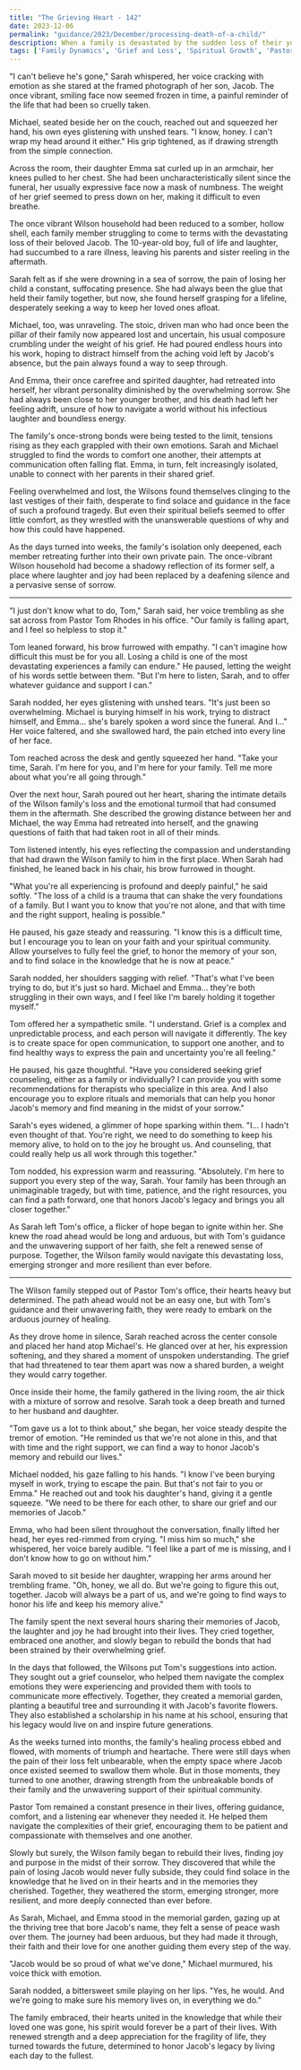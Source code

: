 ```yaml
---
title: "The Grieving Heart - 142"
date: 2023-12-06
permalink: "guidance/2023/December/processing-death-of-a-child/"
description: When a family is devastated by the sudden loss of their young son, they turn to Pastor Tom Rhodes for guidance on how to navigate the overwhelming grief and find a path towards healing and renewed faith. Through Tom's compassionate counsel, the family learns to process their emotions, lean on their spiritual beliefs, and ultimately discover the strength to move forward as a united and resilient unit.
tags: ['Family Dynamics', 'Grief and Loss', 'Spiritual Growth', 'Pastoral Guidance']
---
```

"I can't believe he's gone," Sarah whispered, her voice cracking with emotion as she stared at the framed photograph of her son, Jacob. The once vibrant, smiling face now seemed frozen in time, a painful reminder of the life that had been so cruelly taken.

Michael, seated beside her on the couch, reached out and squeezed her hand, his own eyes glistening with unshed tears. "I know, honey. I can't wrap my head around it either." His grip tightened, as if drawing strength from the simple connection.

Across the room, their daughter Emma sat curled up in an armchair, her knees pulled to her chest. She had been uncharacteristically silent since the funeral, her usually expressive face now a mask of numbness. The weight of her grief seemed to press down on her, making it difficult to even breathe.

The once vibrant Wilson household had been reduced to a somber, hollow shell, each family member struggling to come to terms with the devastating loss of their beloved Jacob. The 10-year-old boy, full of life and laughter, had succumbed to a rare illness, leaving his parents and sister reeling in the aftermath.

Sarah felt as if she were drowning in a sea of sorrow, the pain of losing her child a constant, suffocating presence. She had always been the glue that held their family together, but now, she found herself grasping for a lifeline, desperately seeking a way to keep her loved ones afloat.

Michael, too, was unraveling. The stoic, driven man who had once been the pillar of their family now appeared lost and uncertain, his usual composure crumbling under the weight of his grief. He had poured endless hours into his work, hoping to distract himself from the aching void left by Jacob's absence, but the pain always found a way to seep through.

And Emma, their once carefree and spirited daughter, had retreated into herself, her vibrant personality diminished by the overwhelming sorrow. She had always been close to her younger brother, and his death had left her feeling adrift, unsure of how to navigate a world without his infectious laughter and boundless energy.

The family's once-strong bonds were being tested to the limit, tensions rising as they each grappled with their own emotions. Sarah and Michael struggled to find the words to comfort one another, their attempts at communication often falling flat. Emma, in turn, felt increasingly isolated, unable to connect with her parents in their shared grief.

Feeling overwhelmed and lost, the Wilsons found themselves clinging to the last vestiges of their faith, desperate to find solace and guidance in the face of such a profound tragedy. But even their spiritual beliefs seemed to offer little comfort, as they wrestled with the unanswerable questions of why and how this could have happened.

As the days turned into weeks, the family's isolation only deepened, each member retreating further into their own private pain. The once-vibrant Wilson household had become a shadowy reflection of its former self, a place where laughter and joy had been replaced by a deafening silence and a pervasive sense of sorrow.

***

"I just don't know what to do, Tom," Sarah said, her voice trembling as she sat across from Pastor Tom Rhodes in his office. "Our family is falling apart, and I feel so helpless to stop it."

Tom leaned forward, his brow furrowed with empathy. "I can't imagine how difficult this must be for you all. Losing a child is one of the most devastating experiences a family can endure." He paused, letting the weight of his words settle between them. "But I'm here to listen, Sarah, and to offer whatever guidance and support I can."

Sarah nodded, her eyes glistening with unshed tears. "It's just been so overwhelming. Michael is burying himself in his work, trying to distract himself, and Emma... she's barely spoken a word since the funeral. And I..." Her voice faltered, and she swallowed hard, the pain etched into every line of her face.

Tom reached across the desk and gently squeezed her hand. "Take your time, Sarah. I'm here for you, and I'm here for your family. Tell me more about what you're all going through."

Over the next hour, Sarah poured out her heart, sharing the intimate details of the Wilson family's loss and the emotional turmoil that had consumed them in the aftermath. She described the growing distance between her and Michael, the way Emma had retreated into herself, and the gnawing questions of faith that had taken root in all of their minds.

Tom listened intently, his eyes reflecting the compassion and understanding that had drawn the Wilson family to him in the first place. When Sarah had finished, he leaned back in his chair, his brow furrowed in thought.

"What you're all experiencing is profound and deeply painful," he said softly. "The loss of a child is a trauma that can shake the very foundations of a family. But I want you to know that you're not alone, and that with time and the right support, healing is possible."

He paused, his gaze steady and reassuring. "I know this is a difficult time, but I encourage you to lean on your faith and your spiritual community. Allow yourselves to fully feel the grief, to honor the memory of your son, and to find solace in the knowledge that he is now at peace."

Sarah nodded, her shoulders sagging with relief. "That's what I've been trying to do, but it's just so hard. Michael and Emma... they're both struggling in their own ways, and I feel like I'm barely holding it together myself."

Tom offered her a sympathetic smile. "I understand. Grief is a complex and unpredictable process, and each person will navigate it differently. The key is to create space for open communication, to support one another, and to find healthy ways to express the pain and uncertainty you're all feeling."

He paused, his gaze thoughtful. "Have you considered seeking grief counseling, either as a family or individually? I can provide you with some recommendations for therapists who specialize in this area. And I also encourage you to explore rituals and memorials that can help you honor Jacob's memory and find meaning in the midst of your sorrow."

Sarah's eyes widened, a glimmer of hope sparking within them. "I... I hadn't even thought of that. You're right, we need to do something to keep his memory alive, to hold on to the joy he brought us. And counseling, that could really help us all work through this together."

Tom nodded, his expression warm and reassuring. "Absolutely. I'm here to support you every step of the way, Sarah. Your family has been through an unimaginable tragedy, but with time, patience, and the right resources, you can find a path forward, one that honors Jacob's legacy and brings you all closer together."

As Sarah left Tom's office, a flicker of hope began to ignite within her. She knew the road ahead would be long and arduous, but with Tom's guidance and the unwavering support of her faith, she felt a renewed sense of purpose. Together, the Wilson family would navigate this devastating loss, emerging stronger and more resilient than ever before.

***

The Wilson family stepped out of Pastor Tom's office, their hearts heavy but determined. The path ahead would not be an easy one, but with Tom's guidance and their unwavering faith, they were ready to embark on the arduous journey of healing.

As they drove home in silence, Sarah reached across the center console and placed her hand atop Michael's. He glanced over at her, his expression softening, and they shared a moment of unspoken understanding. The grief that had threatened to tear them apart was now a shared burden, a weight they would carry together.

Once inside their home, the family gathered in the living room, the air thick with a mixture of sorrow and resolve. Sarah took a deep breath and turned to her husband and daughter.

"Tom gave us a lot to think about," she began, her voice steady despite the tremor of emotion. "He reminded us that we're not alone in this, and that with time and the right support, we can find a way to honor Jacob's memory and rebuild our lives."

Michael nodded, his gaze falling to his hands. "I know I've been burying myself in work, trying to escape the pain. But that's not fair to you or Emma." He reached out and took his daughter's hand, giving it a gentle squeeze. "We need to be there for each other, to share our grief and our memories of Jacob."

Emma, who had been silent throughout the conversation, finally lifted her head, her eyes red-rimmed from crying. "I miss him so much," she whispered, her voice barely audible. "I feel like a part of me is missing, and I don't know how to go on without him."

Sarah moved to sit beside her daughter, wrapping her arms around her trembling frame. "Oh, honey, we all do. But we're going to figure this out, together. Jacob will always be a part of us, and we're going to find ways to honor his life and keep his memory alive."

The family spent the next several hours sharing their memories of Jacob, the laughter and joy he had brought into their lives. They cried together, embraced one another, and slowly began to rebuild the bonds that had been strained by their overwhelming grief.

In the days that followed, the Wilsons put Tom's suggestions into action. They sought out a grief counselor, who helped them navigate the complex emotions they were experiencing and provided them with tools to communicate more effectively. Together, they created a memorial garden, planting a beautiful tree and surrounding it with Jacob's favorite flowers. They also established a scholarship in his name at his school, ensuring that his legacy would live on and inspire future generations.

As the weeks turned into months, the family's healing process ebbed and flowed, with moments of triumph and heartache. There were still days when the pain of their loss felt unbearable, when the empty space where Jacob once existed seemed to swallow them whole. But in those moments, they turned to one another, drawing strength from the unbreakable bonds of their family and the unwavering support of their spiritual community.

Pastor Tom remained a constant presence in their lives, offering guidance, comfort, and a listening ear whenever they needed it. He helped them navigate the complexities of their grief, encouraging them to be patient and compassionate with themselves and one another.

Slowly but surely, the Wilson family began to rebuild their lives, finding joy and purpose in the midst of their sorrow. They discovered that while the pain of losing Jacob would never fully subside, they could find solace in the knowledge that he lived on in their hearts and in the memories they cherished. Together, they weathered the storm, emerging stronger, more resilient, and more deeply connected than ever before.

As Sarah, Michael, and Emma stood in the memorial garden, gazing up at the thriving tree that bore Jacob's name, they felt a sense of peace wash over them. The journey had been arduous, but they had made it through, their faith and their love for one another guiding them every step of the way.

"Jacob would be so proud of what we've done," Michael murmured, his voice thick with emotion.

Sarah nodded, a bittersweet smile playing on her lips. "Yes, he would. And we're going to make sure his memory lives on, in everything we do."

The family embraced, their hearts united in the knowledge that while their loved one was gone, his spirit would forever be a part of their lives. With renewed strength and a deep appreciation for the fragility of life, they turned towards the future, determined to honor Jacob's legacy by living each day to the fullest.

